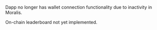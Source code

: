 Dapp no longer has wallet connection functionality due to inactivity in Moralis.

On-chain leaderboard not yet implemented.
